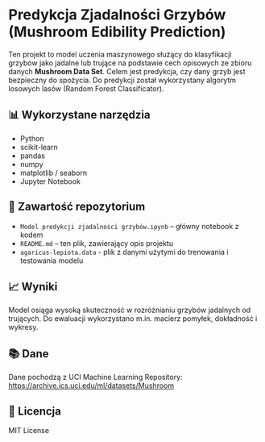 # Predykcja Zjadalności Grzybów (Mushroom Edibility Prediction)

Ten projekt to model uczenia maszynowego służący do klasyfikacji grzybów jako jadalne lub trujące na podstawie cech opisowych ze zbioru danych **Mushroom Data Set**. Celem jest predykcja, czy dany grzyb jest bezpieczny do spożycia. Do predykcji został wykorzystany algorytm losowych lasów (Random Forest Classificator).

## 📊 Wykorzystane narzędzia

- Python
- scikit-learn
- pandas
- numpy
- matplotlib / seaborn
- Jupyter Notebook

## 📁 Zawartość repozytorium

- `Model predykcji zjadalności grzybów.ipynb` – główny notebook z kodem
- `README.md` – ten plik, zawierający opis projektu
- `agaricus-lepiota.data` - plik z danymi użytymi do trenowania i testowania modelu

## 📈 Wyniki

Model osiąga wysoką skuteczność w rozróżnianiu grzybów jadalnych od trujących. Do ewaluacji wykorzystano m.in. macierz pomyłek, dokładność i wykresy.

## 📚 Dane

Dane pochodzą z UCI Machine Learning Repository:  
https://archive.ics.uci.edu/ml/datasets/Mushroom

## 📜 Licencja

MIT License
